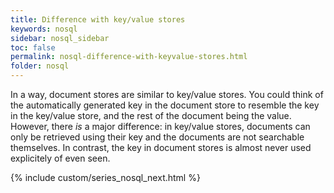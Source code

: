 ```yaml
---
title: Difference with key/value stores
keywords: nosql
sidebar: nosql_sidebar
toc: false
permalink: nosql-difference-with-keyvalue-stores.html
folder: nosql
---
```


In a way, document stores are similar to key/value stores. You could think of the automatically generated key in the document store to resemble the key in the key/value store, and the rest of the document being the value. However, there _is_ a major difference: in key/value stores, documents can only be retrieved using their key and the documents are not searchable themselves. In contrast, the key in document stores is almost never used explicitely of even seen.

{% include custom/series_nosql_next.html %}
